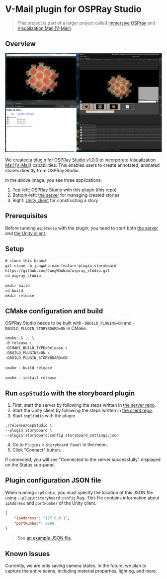 # V-Mail plugin for OSPRay Studio 
> This project is part of a larger project called [Immersive OSPray](https://github.com/jungwhonam/ImmersiveOSPRay) and [Visualization Mail (V-Mail)](https://github.com/JungWhoNam/VisualizationMail).

 ## Overview
![TACC Rattler](storyboard.png)

We created a plugin for [OSPRay Studio v1.0.0](https://github.com/RenderKit/ospray-studio/releases/tag/v1.0.0) to incorporate [Visualization Mail (V-Mail)](https://github.com/JungWhoNam/VisualizationMail) capabilities. This enables users to create annotated, animated stories directly from OSPRay Studio.

In the above image, you see three applications:
1. Top-left: OSPRay Studio with this plugin (this repo)
2. Bottom-left: [the server](https://github.com/JungWhoNam/VisualizationMailServer) for managing created stories
3. Right: [Unity client](https://github.com/JungWhoNam/Storyboard) for constructing a story 


## Prerequisites
Before running `ospStudio` with the plugin, you need to start both [the server](https://github.com/JungWhoNam/VisualizationMailServer) and [the Unity client](https://github.com/JungWhoNam/Storyboard).


## Setup
```shell
# clone this branch
git clone -b jungwho.nam-feature-plugin-storyboard https://github.com/JungWhoNam/ospray_studio.git
cd ospray_studio

mkdir build
cd build
mkdir release
```


## CMake configuration and build
OSPRay Studio needs to be built with `-DBUILD_PLUGINS=ON` and `-DBUILD_PLUGIN_STORYBOARD=ON` in CMake.

```shell
cmake -S .. \
-B release \
-DCMAKE_BUILD_TYPE=Release \
-DBUILD_PLUGINS=ON \
-DBUILD_PLUGIN_STORYBOARD=ON

cmake --build release

cmake --install release
```


## Run `ospStudio` with the storyboard plugin

1. First, start the server by following the steps written in [the server repo](https://github.com/JungWhoNam/VisualizationMailServer).
2. Start the Unity client by following the steps written in [the client repo](https://github.com/JungWhoNam/Storyboard).
3. Start `ospStudio` with the plugin.
```shell
./release/ospStudio \
--plugin storyboard \
--plugin:storyboard:config storyboard_settings.json
```
4. Go to `Plugins` > `Storyboard Panel` in the menu.
5. Click "Connect" button.

If connected, you will see "Connected to the server successfully" displayed on the Status sub-panel.


## Plugin configuration JSON file
When running `ospStudio`, you must specify the location of this JSON file using `--plugin:storyboard:config` flag. This file contains information about `ipAddress` and `portNumber` of the Unity client.

```json
{
    "ipAddress": "127.0.0.1",
    "portNumber": 8888
}
```

> See [an example JSON file](./storyboard_settings.json).


## Known Issues
Currently, we are only saving camera states. In the future, we plan to capture the entire scene, including material properties, lighting, and more.